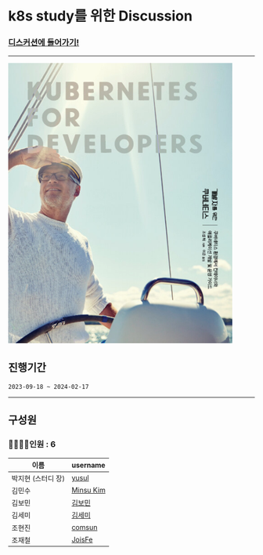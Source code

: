 # k8s study를 위한 Discussion

### [디스커션에 들어가기!](https://github.com/NHN-Enterprise-G-Study/k8s_study/discussions)

---

<img width="458" alt="image" src="../profile/img.png">

## 진행기간

```
2023-09-18 ~ 2024-02-17
```

---

## 구성원
### 👩‍👩‍👧‍👦인원 : 6
| 이름          | username                                      |
|-------------|-----------------------------------------------|
| 박지현 (스터디 장) | [yusul](https://github.com/yusulme)           |
| 김민수         | [Minsu Kim](https://github.com/oct-sky-out) |
| 김보민         | [김보민](https://github.com/qnt012)              |
| 김세미         | [김세미](https://github.com/SemiKimm)            |
| 조현진         | [comsun](https://github.com/Com-Sun)          |
| 조재철         | [JoisFe](https://github.com/JoisFe)           |
